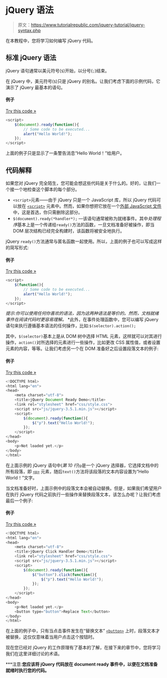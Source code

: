 # jQuery 语法

> 原文：<https://www.tutorialrepublic.com/jquery-tutorial/jquery-syntax.php>

在本教程中，您将学习如何编写 jQuery 代码。

## 标准 jQuery 语法

jQuery 语句通常以美元符号(`$`)开始，以分号(`;`)结束。

在 jQuery 中，美元符号(`$`)只是 jQuery 的别名。让我们考虑下面的示例代码，它演示了 jQuery 最基本的语句。

#### 例子

[Try this code »](../codelab.php?topic=jquery&file=document-ready-syntax "Try this code using online Editor")

```js
<script>
    $(document).ready(function(){
        // Some code to be executed...
        alert("Hello World!");
    });
</script>
```

上面的例子只是显示了一条警告消息“Hello World！”给用户。

## 代码解释

如果您对 jQuery 完全陌生，您可能会想这些代码是关于什么的。好的，让我们一个接一个地检查这个脚本的每个部分。

*   `<script>`元素——由于 jQuery 只是一个 JavaScript 库，所以 jQuery 代码可以放在 [`<script>`](../html-reference/html-script-tag.php) 元素中。然而，如果你想把它放在一个[外部 JavaScript 文件](../html-tutorial/html-scripts.php)中，这是首选，你只需删除这部分。
*   `$(document).ready(*handler*);` —该语句通常被称为就绪事件。其中*处理程序*基本上是一个传递给`ready()`方法的函数，一旦文档准备好被操作，即当 DOM 层次结构已经完全构建时，该函数将被安全地执行。

jQuery `ready()`方法通常与匿名函数一起使用。所以，上面的例子也可以写成这样的简写形式:

#### 例子

[Try this code »](../codelab.php?topic=jquery&file=shorthand-syntax-of-document-ready-event "Try this code using online Editor")

```js
<script>
    $(function(){
        // Some code to be executed...
        alert("Hello World!");
    });
</script>
```

 *提示:你可以使用任何你喜欢的语法，因为这两种语法是等价的。然而，文档就绪事件在阅读代码时更容易理解。*  *此外，在事件处理函数中，您可以编写 jQuery 语句来执行遵循基本语法的任何操作，比如:`$(selector).action();`

其中，`$(selector)`基本上是从 DOM 树中选择 HTML 元素，这样就可以对其进行操作，`action()`对所选择的元素进行一些操作，比如更改 CSS 属性值，或者设置元素的内容，等等。让我们考虑另一个在 DOM 准备好之后设置段落文本的例子:

#### 例子

[Try this code »](../codelab.php?topic=jquery&file=document-ready-demo "Try this code using online Editor")

```js
<!DOCTYPE html>
<html lang="en">
<head>
    <meta charset="utf-8">
    <title>jQuery Document Ready Demo</title>
    <link rel="stylesheet" href="css/style.css">
    <script src="js/jquery-3.5.1.min.js"></script>
    <script>
        $(document).ready(function(){
            $("p").text("Hello World!");
        });
    </script>
</head>
<body>
    <p>Not loaded yet.</p>
</body>
</html>
```

在上面示例的 jQuery 语句中(*第 10 行*)`p`是一个 jQuery 选择器，它选择文档中的所有段落，即 [`<p>`](../html-reference/html-p-tag.php) 元素，随后`text()`方法将该段落的文本内容设置为“Hello World！”文字。

当文档准备好时，上面示例中的段落文本会被自动替换。但是，如果我们希望用户在执行 jQuery 代码之前执行一些操作来替换段落文本，该怎么办呢？让我们考虑最后一个例子:

#### 例子

[Try this code »](../codelab.php?topic=jquery&file=click-handler-demo "Try this code using online Editor")

```js
<!DOCTYPE html>
<html lang="en">
<head>
    <meta charset="utf-8">
    <title>jQuery Click Handler Demo</title>
    <link rel="stylesheet" href="css/style.css">
    <script src="js/jquery-3.5.1.min.js"></script>
    <script>
        $(document).ready(function(){
            $("button").click(function(){
                $("p").text("Hello World!");
            });            
        });
    </script>
</head>
<body>
    <p>Not loaded yet.</p>
    <button type="button">Replace Text</button>
</body>
</html>
```

在上面的例子中，只有当点击事件发生在“替换文本” [`<button>`](../html-reference/html-button-tag.php) 上时，段落文本才被替换，这仅仅意味着当用户点击这个按钮时。

现在您已经对 jQuery 的工作原理有了基本的了解，在接下来的章节中，您将学习我们在这里详细讨论的术语。

 ***注意:**您应该将 jQuery 代码放在 document ready 事件中，以便在文档准备就绪时执行您的代码。**